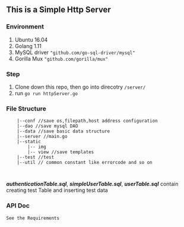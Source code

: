 ## This is a Simple Http Server


### Environment
1. Ubuntu 16.04
2. Golang 1.11
3. MySQL driver
```"github.com/go-sql-driver/mysql"```
4. Gorilla Mux
```"github.com/gorilla/mux"```

### Step
1. Clone down this repo, then go into direcotry ```/server/```
2. run ```go run httpServer.go```

### File Structure
```
    |--conf //save os,filepath,host address configuration
    |--dao //save mysql DAO
    |--data //save basic data structure
    |--server //main.go
    |--static
        |-- img
        |-- view //save templates
    |--test //test 
    |--util // common constant like errorcode and so on

    

```
 ***authenticationTable.sql***, ***simpleUserTable.sql***, ***userTable.sql*** 
    contain creating test Table and inserting test data

### API Doc
    See the Requirements


